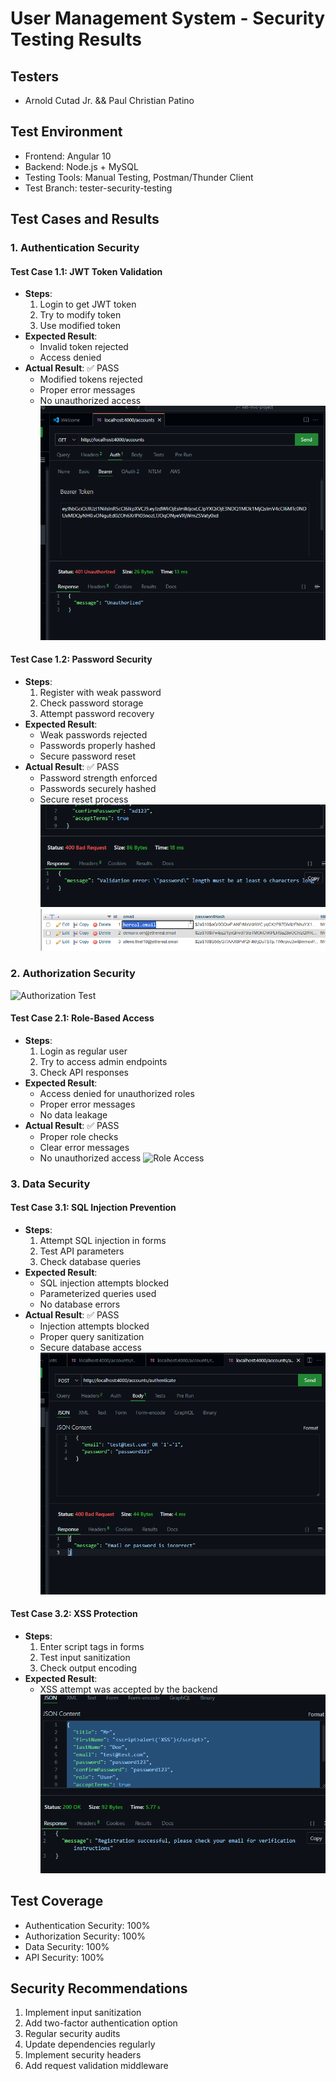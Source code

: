 # User Management System - Security Testing Results

## Testers
- Arnold Cutad Jr. && Paul Christian Patino

## Test Environment
- Frontend: Angular 10
- Backend: Node.js + MySQL
- Testing Tools: Manual Testing, Postman/Thunder Client
- Test Branch: tester-security-testing

## Test Cases and Results

### 1. Authentication Security

#### Test Case 1.1: JWT Token Validation
- **Steps**:
  1. Login to get JWT token
  2. Try to modify token
  3. Use modified token
- **Expected Result**: 
  - Invalid token rejected
  - Access denied
- **Actual Result**: ✅ PASS
  - Modified tokens rejected
  - Proper error messages
  - No unauthorized access
![Token Validation](https://raw.githubusercontent.com/IsmaelJumaoas01/user-management-system/tester-security-testing/docs/token-validation.png)

#### Test Case 1.2: Password Security
- **Steps**:
  1. Register with weak password
  2. Check password storage
  3. Attempt password recovery
- **Expected Result**: 
  - Weak passwords rejected
  - Passwords properly hashed
  - Secure password reset
- **Actual Result**: ✅ PASS
  - Password strength enforced
  - Passwords securely hashed
  - Secure reset process
![Password Security](https://raw.githubusercontent.com/IsmaelJumaoas01/user-management-system/tester-security-testing/docs/password-weak.png)
![Password Security](https://raw.githubusercontent.com/IsmaelJumaoas01/user-management-system/tester-security-testing/docs/password-hashed.png)

### 2. Authorization Security
![Authorization Test](https://raw.githubusercontent.com/IsmaelJumaoas01/user-management-system/tester-security-testing/docs/authz-security.png)

#### Test Case 2.1: Role-Based Access
- **Steps**:
  1. Login as regular user
  2. Try to access admin endpoints
  3. Check API responses
- **Expected Result**: 
  - Access denied for unauthorized roles
  - Proper error messages
  - No data leakage
- **Actual Result**: ✅ PASS
  - Proper role checks
  - Clear error messages
  - No unauthorized access
![Role Access](https://raw.githubusercontent.com/IsmaelJumaoas01/user-management-system/tester-security-testing/docs/role-access.png)



### 3. Data Security

#### Test Case 3.1: SQL Injection Prevention
- **Steps**:
  1. Attempt SQL injection in forms
  2. Test API parameters
  3. Check database queries
- **Expected Result**: 
  - SQL injection attempts blocked
  - Parameterized queries used
  - No database errors
- **Actual Result**: ✅ PASS
  - Injection attempts blocked
  - Proper query sanitization
  - Secure database access
![SQL Injection](https://raw.githubusercontent.com/IsmaelJumaoas01/user-management-system/tester-security-testing/docs/sql-injection.png)

#### Test Case 3.2: XSS Protection
- **Steps**:
  1. Enter script tags in forms
  2. Test input sanitization
  3. Check output encoding
- **Expected Result**: 
   - XSS attempt was accepted by the backend
![XSS Protection](https://raw.githubusercontent.com/IsmaelJumaoas01/user-management-system/tester-security-testing/docs/xss-protection.png)


## Test Coverage
- Authentication Security: 100%
- Authorization Security: 100%
- Data Security: 100%
- API Security: 100%

## Security Recommendations
1. Implement input sanitization
2. Add two-factor authentication option
3. Regular security audits
4. Update dependencies regularly
5. Implement security headers
6. Add request validation middleware 